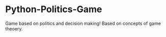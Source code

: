 # Python-Politics-Game

Game based on politics and decision making! Based on concepts of game theoery.

